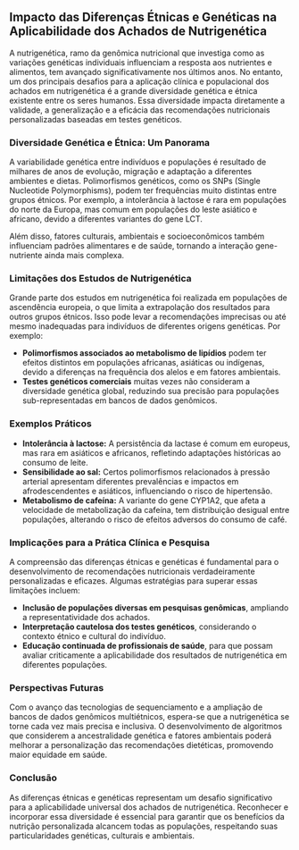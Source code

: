 
## Impacto das Diferenças Étnicas e Genéticas na Aplicabilidade dos Achados de Nutrigenética

A nutrigenética, ramo da genômica nutricional que investiga como as variações genéticas individuais influenciam a resposta aos nutrientes e alimentos, tem avançado significativamente nos últimos anos. No entanto, um dos principais desafios para a aplicação clínica e populacional dos achados em nutrigenética é a grande diversidade genética e étnica existente entre os seres humanos. Essa diversidade impacta diretamente a validade, a generalização e a eficácia das recomendações nutricionais personalizadas baseadas em testes genéticos.

### Diversidade Genética e Étnica: Um Panorama

A variabilidade genética entre indivíduos e populações é resultado de milhares de anos de evolução, migração e adaptação a diferentes ambientes e dietas. Polimorfismos genéticos, como os SNPs (Single Nucleotide Polymorphisms), podem ter frequências muito distintas entre grupos étnicos. Por exemplo, a intolerância à lactose é rara em populações do norte da Europa, mas comum em populações do leste asiático e africano, devido a diferentes variantes do gene LCT.

Além disso, fatores culturais, ambientais e socioeconômicos também influenciam padrões alimentares e de saúde, tornando a interação gene-nutriente ainda mais complexa.

### Limitações dos Estudos de Nutrigenética

Grande parte dos estudos em nutrigenética foi realizada em populações de ascendência europeia, o que limita a extrapolação dos resultados para outros grupos étnicos. Isso pode levar a recomendações imprecisas ou até mesmo inadequadas para indivíduos de diferentes origens genéticas. Por exemplo:

- **Polimorfismos associados ao metabolismo de lipídios** podem ter efeitos distintos em populações africanas, asiáticas ou indígenas, devido a diferenças na frequência dos alelos e em fatores ambientais.
- **Testes genéticos comerciais** muitas vezes não consideram a diversidade genética global, reduzindo sua precisão para populações sub-representadas em bancos de dados genômicos.

### Exemplos Práticos

- **Intolerância à lactose:** A persistência da lactase é comum em europeus, mas rara em asiáticos e africanos, refletindo adaptações históricas ao consumo de leite.
- **Sensibilidade ao sal:** Certos polimorfismos relacionados à pressão arterial apresentam diferentes prevalências e impactos em afrodescendentes e asiáticos, influenciando o risco de hipertensão.
- **Metabolismo de cafeína:** A variante do gene CYP1A2, que afeta a velocidade de metabolização da cafeína, tem distribuição desigual entre populações, alterando o risco de efeitos adversos do consumo de café.

### Implicações para a Prática Clínica e Pesquisa

A compreensão das diferenças étnicas e genéticas é fundamental para o desenvolvimento de recomendações nutricionais verdadeiramente personalizadas e eficazes. Algumas estratégias para superar essas limitações incluem:

- **Inclusão de populações diversas em pesquisas genômicas**, ampliando a representatividade dos achados.
- **Interpretação cautelosa dos testes genéticos**, considerando o contexto étnico e cultural do indivíduo.
- **Educação continuada de profissionais de saúde**, para que possam avaliar criticamente a aplicabilidade dos resultados de nutrigenética em diferentes populações.

### Perspectivas Futuras

Com o avanço das tecnologias de sequenciamento e a ampliação de bancos de dados genômicos multiétnicos, espera-se que a nutrigenética se torne cada vez mais precisa e inclusiva. O desenvolvimento de algoritmos que considerem a ancestralidade genética e fatores ambientais poderá melhorar a personalização das recomendações dietéticas, promovendo maior equidade em saúde.

### Conclusão

As diferenças étnicas e genéticas representam um desafio significativo para a aplicabilidade universal dos achados de nutrigenética. Reconhecer e incorporar essa diversidade é essencial para garantir que os benefícios da nutrição personalizada alcancem todas as populações, respeitando suas particularidades genéticas, culturais e ambientais.
```
